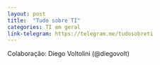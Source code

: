 ```yaml
---
layout: post
title:  "Tudo sobre TI"
categories: TI em geral
link-telegram: https://telegram.me/tudosobreti
---
```

Colaboração: Diego Voltolini (@diegovolt)
